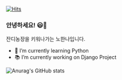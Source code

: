 
[![Hits](https://hits.seeyoufarm.com/api/count/incr/badge.svg?url=https%3A%2F%2Fgithub.com%2FhannahN12%2Fhit-counter&count_bg=%23E0B3E7&title_bg=%23D138B3&icon=&icon_color=%23E7E7E7&title=hits&edge_flat=true)](https://hits.seeyoufarm.com)

###  안녕하세요! 😃👋

잔디농장을 키워나가는 노한나입니다.

- 🌱 I’m currently learning Python
- 📚 I’m currently working on Django Project
<!-- - 💕 How to reach me
  - 블로그 : https://velog.io/@hees1212
  - 이메일 : hee_hannah@naver.com
테크 스펙에는 해본거적는게아니라 잘하는거적어야   
-->
<!-- [![Anurag's GitHub stats](https://github-readme-stats.vercel.app/api?username=hannahN12)](https://github.com/anuraghazra/github-readme-stats) -->
![Anurag's GitHub stats](https://github-readme-stats.vercel.app/api?username=hannahN12&show_icons=true&theme=Gradient)

<!--
**hannahN12/hannahN12** is a ✨ _special_ ✨ repository because its `README.md` (this file) appears on your GitHub profile.

Here are some ideas to get you started:

- 
- 🌱 I’m currently learning ...
- 👯 I’m looking to collaborate on ...
- 🤔 I’m looking for help with ...
- 💬 Ask me about ...
- 📫 How to reach me: ...
- 😄 Pronouns: ...
- ⚡ Fun fact: ...
-->
###


